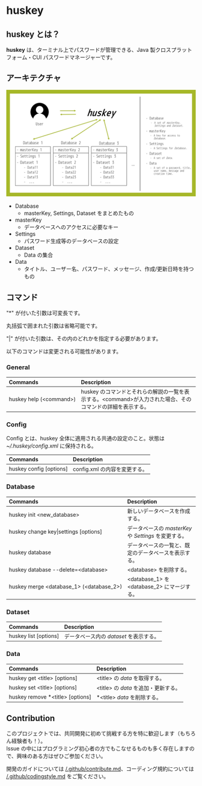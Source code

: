 # huskey

## huskey とは？

**huskey** は、ターミナル上でパスワードが管理できる、Java 製クロスプラットフォーム・CUI パスワードマネージャーです。

## アーキテクチャ

![huskey_architecture](img/huskey_architecture.jpg)

- Database
    - masterKey, Settings, Dataset をまとめたもの
- masterKey
    - データベースへのアクセスに必要なキー
- Settings
    - パスワード生成等のデータベースの設定
- Dataset
    - Data の集合
- Data
    - タイトル、ユーザー名、パスワード、メッセージ、作成/更新日時を持つもの

## コマンド

"\*" が付いた引数は可変長です。

丸括弧で囲まれた引数は省略可能です。

"\|" が付いた引数は、その内のどれかを指定する必要があります。

以下のコマンドは変更される可能性があります。

### General

| Commands                 | Description                                                                                                 |
| :----------------------- | :---------------------------------------------------------------------------------------------------------- |
| huskey help (\<command>) | huskey のコマンドとそれらの解説の一覧を表示する。\<command>が入力された場合、そのコマンドの詳細を表示する。 |

### Config

Config とは、huskey 全体に適用される共通の設定のこと。状態は _~/.huskey/config.xml_ に保持される。

| Commands                 | Description                   |
| :----------------------- | :---------------------------- |
| huskey config \[options] | config.xml の内容を変更する。 |

### Database

| Commands                                   | Description                                           |
| :----------------------------------------- | :---------------------------------------------------- |
| huskey init \<new_database>                | 新しいデータベースを作成する。                        |
| huskey change key\|settings \[options]     | データベースの _masterKey_ や _Settings_ を変更する。 |
| huskey database                            | データベースの一覧と、既定のデータベースを表示する。  |
| huskey database --delete=\<database>       | \<database> を削除する。                              |
| huskey merge \<database_1> (\<database_2>) | \<database_1> を \<database_2> にマージする。         |

### Dataset

| Commands               | Description                             |
| :--------------------- | :-------------------------------------- |
| huskey list \[options] | データベース内の _dataset_ を表示する。 |

### Data

| Commands                            | Description                           |
| :---------------------------------- | :------------------------------------ |
| huskey get \<title> \[options]      | \<title> の _data_ を取得する。       |
| huskey set \<title> \[options]      | \<title> の _data_ を追加・更新する。 |
| huskey remove \*\<title> \[options] | \*\<title> _data_ を削除する。        |

## Contribution

このプロジェクトでは、共同開発に初めて挑戦する方を特に歓迎します（もちろん経験者も！）。  
Issue の中にはプログラミング初心者の方でもこなせるものも多く存在しますので、興味のある方はぜひご参加ください。

開発のガイドについては [/.github/contribute.md](https://github.com/denx-official/huskey/blob/main/.github/contribute.md)、コーディング規約については [/.github/codingstyle.md](https://github.com/denx-official/huskey/blob/main/.github/codingstyle.md) をご覧ください。
